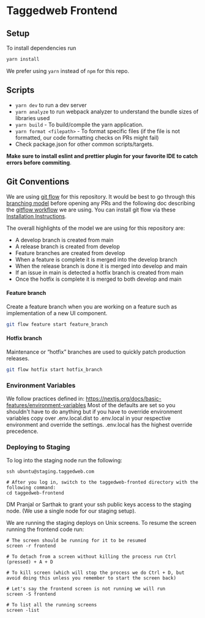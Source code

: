 # Taggedweb Frontend

## Setup

To install dependencies run

```sh
yarn install
```

We prefer using `yarn` instead of `npm` for this repo.

## Scripts

- `yarn dev` to run a dev server
- `yarn analyze` to run webpack analyzer to understand the bundle sizes of libraries used
- `yarn build` - To build/compile the yarn application.
- `yarn format <filepath>` - To format specific files (if the file is not formatted, our code formatting checks on PRs might fail)
- Check package.json for other common scripts/targets.

**Make sure to install eslint and prettier plugin for your favorite IDE to catch errors before commiting**.

## Git Conventions

We are using [git flow](https://github.com/nvie/gitflow/wiki/Installation) for this repository. It would be best to go through this [branching model](https://nvie.com/posts/a-successful-git-branching-model/) before opening any PRs and the following doc describing the [gitflow workflow](https://www.atlassian.com/git/tutorials/comparing-workflows/gitflow-workflow) we are using. You can install git flow via these [Installation Instructions](https://github.com/nvie/gitflow/wiki/Installation).

The overall highlights of the model we are using for this repository are:

- A develop branch is created from main
- A release branch is created from develop
- Feature branches are created from develop
- When a feature is complete it is merged into the develop branch
- When the release branch is done it is merged into develop and main
- If an issue in main is detected a hotfix branch is created from main
- Once the hotfix is complete it is merged to both develop and main

#### Feature branch

Create a feature branch when you are working on a feature such as implementation of a new UI component.

```sh
git flow feature start feature_branch
```

#### Hotfix branch

Maintenance or “hotfix” branches are used to quickly patch production releases.

```sh
git flow hotfix start hotfix_branch
```

### Environment Variables

We follow practices defined in: https://nextjs.org/docs/basic-features/environment-variables
Most of the defaults are set so you shouldn't have to do anything but if you have to override environment variables copy over .env.local.dist to .env.local in your respective environment and override the settings. .env.local has the highest override precedence.

### Deploying to Staging

To log into the staging node run the following:

```
ssh ubuntu@staging.taggedweb.com

# After you log in, switch to the taggedweb-fronted directory with the following command:
cd taggedweb-frontend
```

DM Pranjal or Sarthak to grant your ssh public keys access to the staging node. (We use a single node for our staging setup).

We are running the staging deploys on Unix screens. To resume the screen running the frontend code run:

```
# The screen should be running for it to be resumed
screen -r frontend

# To detach from a screen without killing the process run Ctrl (pressed) + A + D

# To kill screen (which will stop the process we do Ctrl + D, but avoid doing this unless you remember to start the screen back)

# Let's say the frontend screen is not running we will run
screen -S frontend

# To list all the running screens
screen -list
```
